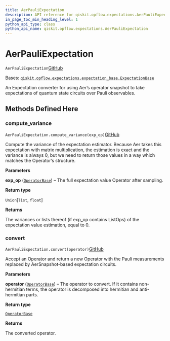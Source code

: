 ```yaml
---
title: AerPauliExpectation
description: API reference for qiskit.opflow.expectations.AerPauliExpectation
in_page_toc_min_heading_level: 1
python_api_type: class
python_api_name: qiskit.opflow.expectations.AerPauliExpectation
---
```


# AerPauliExpectation

<span id="qiskit.opflow.expectations.AerPauliExpectation" />

`AerPauliExpectation`[GitHub](https://github.com/qiskit/qiskit/tree/stable/0.23/qiskit/opflow/expectations/aer_pauli_expectation.py "view source code")

Bases: [`qiskit.opflow.expectations.expectation_base.ExpectationBase`](qiskit.opflow.expectations.ExpectationBase "qiskit.opflow.expectations.expectation_base.ExpectationBase")

An Expectation converter for using Aer’s operator snapshot to take expectations of quantum state circuits over Pauli observables.

## Methods Defined Here

### compute\_variance

<span id="qiskit.opflow.expectations.AerPauliExpectation.compute_variance" />

`AerPauliExpectation.compute_variance(exp_op)`[GitHub](https://github.com/qiskit/qiskit/tree/stable/0.23/qiskit/opflow/expectations/aer_pauli_expectation.py "view source code")

Compute the variance of the expectation estimator. Because Aer takes this expectation with matrix multiplication, the estimation is exact and the variance is always 0, but we need to return those values in a way which matches the Operator’s structure.

**Parameters**

**exp\_op** ([`OperatorBase`](qiskit.opflow.OperatorBase "qiskit.opflow.operator_base.OperatorBase")) – The full expectation value Operator after sampling.

**Return type**

`Union`\[`list`, `float`]

**Returns**

The variances or lists thereof (if exp\_op contains ListOps) of the expectation value estimation, equal to 0.

### convert

<span id="qiskit.opflow.expectations.AerPauliExpectation.convert" />

`AerPauliExpectation.convert(operator)`[GitHub](https://github.com/qiskit/qiskit/tree/stable/0.23/qiskit/opflow/expectations/aer_pauli_expectation.py "view source code")

Accept an Operator and return a new Operator with the Pauli measurements replaced by AerSnapshot-based expectation circuits.

**Parameters**

**operator** ([`OperatorBase`](qiskit.opflow.OperatorBase "qiskit.opflow.operator_base.OperatorBase")) – The operator to convert. If it contains non-hermitian terms, the operator is decomposed into hermitian and anti-hermitian parts.

**Return type**

[`OperatorBase`](qiskit.opflow.OperatorBase "qiskit.opflow.operator_base.OperatorBase")

**Returns**

The converted operator.


